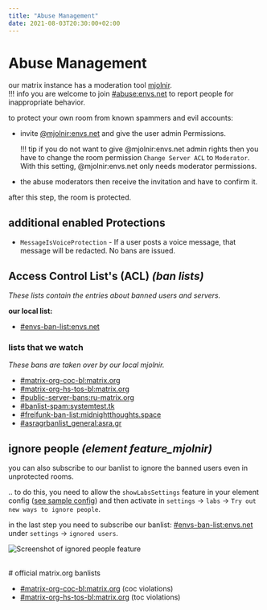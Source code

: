```yaml
---
title: "Abuse Management"
date: 2021-08-03T20:30:00+02:00
---
```


# Abuse Management

our matrix instance has a moderation tool [mjolnir](https://github.com/matrix-org/mjolnir).  
!!! info
    you are welcome to join [#abuse:envs.net](https://matrix.to/#/#abuse:envs.net) to report people for inappropriate behavior.

to protect your own room from known spammers and evil accounts:  

- invite [@mjolnir:envs.net](https://matrix.to/#/@mjolnir:envs.net) and give the user admin Permissions.  

	!!! tip
		if you do not want to give @mjolnir:envs.net admin rights then you have to change the room permission `Change Server ACL` to `Moderator`. With this setting, @mjolnir:envs.net only needs moderator permissions.

- the abuse moderators then receive the invitation and have to confirm it.

after this step, the room is protected.

## additional enabled Protections

- `MessageIsVoiceProtection` - If a user posts a voice message, that message will be redacted. No bans are issued.

## Access Control List's (ACL) *(ban lists)*

*These lists contain the entries about banned users and servers.*

**our local list:**

- [#envs-ban-list:envs.net](https://matrix.to/#/#envs-ban-list:envs.net)

### lists that we watch
*These bans are taken over by our local mjolnir.*

- [#matrix-org-coc-bl:matrix.org](https://matrix.to/#/#matrix-org-coc-bl:matrix.org)
- [#matrix-org-hs-tos-bl:matrix.org](https://matrix.to/#/#matrix-org-hs-tos-bl:matrix.org)
- [#public-server-bans:ru-matrix.org](https://matrix.to/#/#public-server-bans:ru-matrix.org)
- [#banlist-spam:systemtest.tk](https://matrix.to/#/#banlist-spam:systemtest.tk)
- [#freifunk-ban-list:midnightthoughts.space](https://matrix.to/#/#freifunk-ban-list:midnightthoughts.space)
- [#asragrbanlist_general:asra.gr](https://matrix.to/#/#asragrbanlist_general:asra.gr)

## ignore people *(element feature_mjolnir)*

you can also subscribe to our banlist to ignore the banned users even in unprotected rooms.

.. to do this, you need to allow the `showLabsSettings` feature in your element config ([see sample config](https://element.envs.net/config.json))
and then activate in `settings` -> `labs` -> `Try out new ways to ignore people`.

in the last step you need to subscribe our banlist: [#envs-ban-list:envs.net](https://matrix.to/#/#envs-ban-list:envs.net)
under `settings` -> `ignored users`.

![Screenshot of ignored people feature](/images/mjolnir_ignored_people.png)

<br />
# official matrix.org banlists

- [#matrix-org-coc-bl:matrix.org](https://matrix.to/#/#matrix-org-coc-bl:matrix.org) (coc violations)
- [#matrix-org-hs-tos-bl:matrix.org](https://matrix.to/#/#matrix-org-hs-tos-bl:matrix.org) (toc violations)
